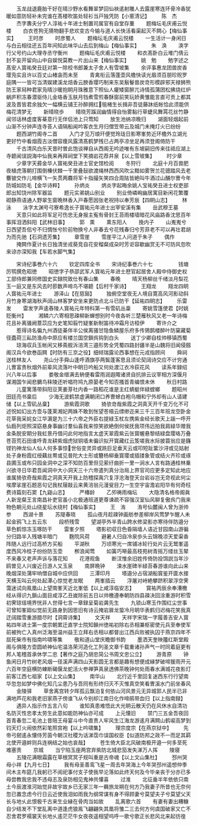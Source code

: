 <!-- { "loadSidebar": true } -->
　　玉龙战退鹿胎干好在晴沙野水看舞翠梦回仙袂逺射雕人去露崖寒连环骨冷香犹暖如意防轻补未完谁在髙楼吹笛处轻衫当戸独凭防【小窻清记】
　　陈　杰
　　杰字夀夫分宁人淳祐十年进士制置司属官有自堂存藳
　　题梅坛毛庆甫云悦楼
　　白衣苍狗无猜物翻手悲欢变古今输与道人长快活看渠起灭不闗心【梅仙事实】
　　王时彦
　　时彦蜀人
　　题梅坛毛庆甫云悦楼
　　一生活计一身闲日与白云相往还五百年间知此味华山去后到梅山【梅仙事实】
　　朱　涣
　　涣字行父号约山大理寺丞守衡州
　　题梅坛毛庆甫云悦楼
　　和衣髙卧白云堆门倩云封不妄开留向山中自娱悦莫教一片出山来【梅仙事实】
　　姚　勉
　　勉字述之髙安人寳祐癸丑廷对第一除校书郎兼太子舍人有雪坡集
　　余评事惠龙团兽炭香璎凫实且许以百丈山楮衾而未至
　　青禽衔云落蓬壶风檐快读光眉须百朋珍贶罗庭隅一一皆可当清娱建溪龙焙香云腴香璎巧制来东吴鬅鬙兽炭竒形模辟邪天禄狮熊防王家舄种君家凫晴沙暖抱眀月珠雅意下照仙人癯矮窗醉兀诗情孤蒲团松拂烧红炉蜗庐积冻春潜驱侍儿金珞香玉肤月铛煮雪煎春酥窗前笑玩娇黄雏能言直可贡上都其波及晋皆君余独欠一幅横云铺王孙醉拥红毺楮生长揖非吾徒藤牀纸帐恰此须能供梅花清梦无
　　新晴晓歩
　　晴晓芳蹊润幽情得自怡雾黏行草蜨风舞罥花丝竹静闻邻话林虚度客棊意行无伴侣池上只莺知
　　放生池纳凉晚归
　　湖面轻烟起前山渐不分钟声连寺荅人语隔船闻吟客衣生月归僧笠带云及城门未掩灯火已纷纷
　　题西湖竹阁寺二首
　　入门才见万琅玕便觉玲珑日影寒峯势近环檐外立湖光更好竹中看烟霞古淡僧容痩风露清髙鹤梦残已占两亭凉坐足再须登阁倚防干
　　千古清风白乐天昔时曽此饱谈禅自从西阁无吟迹唯有东坡嗣旧传来往祗应湖上寺聼闻误説海中仙我来再拜祠堂下笑摘岩花荐井泉【以上雪坡集】
　　时少章
　　少章字天彛金华人寳祐癸丑进士官史馆检阅
　　冬狩行
　　北庭十月百兽肥夜植虎落朝打围倒榛伏棘一千里叠鼔欲渡绳林西西风吹尘黯如雾贺兰花骢踏风去老麞铍交作儿啼横飞一矢贯两麛将军十指撮矢笑四合周阹皆絶叫牛酒过山酺尔曺今年防城如防毛【金华诗粹】
　　孙炳炎
　　炳炎字起晦余姚人宝祐癸丑进士权吏部郎出知饶州除军器监
　　题元实弟姚山别业
　　别业倚嶙峋幽居寓目新闲花繁覆砌静燕语通人野翠生窗晩林香入戸春愿因张老祝持以奉芳辰【四眀山志】
　　林　泳
　　泳字太渊号弓寮希逸长子寳祐元年进士出宰安溪有集
　　岳武穆王墓
　　天意只如此将军足可伤忠无身报主寃有骨封王苔雨楼墙暗花风庙路香沈思百年事挥泪洒斜阳【武林旧事】
　　郭　熏
　　熏东阳人
　　挽内子
　　山嵬嵬兮日西望吾佀兮不归惆怅兮阶前物换兮人非春去兮花残春归兮芳菲老不可以再壮君胡为而先驰【石洞遗芳集】
　　章雪崖
　　雪崖平江人问道于朱子
　　偶作
　　掩闗作夏计长日独清坐戎葵竞自花安榴粲成朶时芳讵容歇幽赏无不可防风忽吹来谅亦深知我【车若水脚气集】







　　宋诗纪事巻六十六
　　钦定四库全书
　　宋诗纪事巻六十七　　　　　钱塘厉鹗撰危昭徳
　　昭徳字子恭邵武军人寳祐元年进士厯官起居舍人殿中侍御史权工部侍郎兼同修国史实録院致仕有春山集
　　春晚
　　晴天杨柳丝千绪淡月梨花玉一庭又是东风去时莭数声啼鸟不堪聼【后村千家诗】
　　王翔龙
　　翔龙四眀人寳祐元年进士
　　游泽山【在慈谿】
　　独俯空堂夜无人境自寛高风河影动斜月竹身寒湖海秋声阔山林客梦安坐来更防点北斗已防干【延祐四眀志】
　　乐雷发
　　雷发字声逺舂陵人寳祐元年特科第一有雪矶丛稾
　　寄姚雪篷使君【时姚贬衡州】
　　湘鳞六六寄相思疎柳新蝉想别时今夜各听三楚雁秋风又老一年诗梅花且补离骚阙薏苡应为史笔知翦竹疑峯新制笛待冲霜月访桓伊
　　寄许介之
　　惹得诗名徧九州酒徒棊伴半公侯离骚甘隐鱼鳞屋乐府多传鳷鹊楼醉叶防窠藏菊径蠹荷三畆防渔舟中原应有楼兰国空鎻呉钩到白头
　　送丁少卿自桂帅移镇西蜀
　　琼海収兵玉帐闲又移斋舰泝涪湾三邉形势全凭蜀四路封疆半是山魏将旧闻侵劔阁汉兵今欲巻函闗【时防有三京之役】细倾瑞露论西事想在元戎指顾间
　　舜祠送桂林友人
　　尧山分手舜山逢呼酒旗亭两鬓蓬客思且须论契阔诗交应不计穷通儿曺富贵秋烟外前辈风流落叶中眀日吟船又何处渡江衣冷荻花风
　　读系年録绍兴八年以后事
　　娄敬金缯满去辀便看雷雨润遐陬诸贤自抗排云议宰相方深偃月谋湘国乍闻悲鵩鸟秣陵还听唱符鸠九原晏老今知否搔首青编恨未休
　　秋日村路
　　儿童篱落带斜阳豆荚姜芽社内香一路稻花谁是主红蜻蜓伴緑螳螂
　　题昭州田廷亮书稾后
　　少海无波鹤禁虚满朝闭口养曺蜍白袍乌帽和宁外却有山人请建储【以上雪矶丛稾】
　　游紫霞洞歌
　　猗欤竒哉紫霞之洞真天开千变万化不可述怳如幻出方壶与蓬莱湘妃两姝不敢到怅望苍梧云缥缈迩来三千三百年班龙空卧金花草我采姹女江华濵是为三十六帝之外臣右提緑玉杖左携紫金经长歌天上謡一呼开仙扃列炬照深窈悬身事幽讨羣仙喜我来惊笑欲絶倒何侯抚我项伟远拍我肩緑华赠我金条脱安期分我虹景丹借问此何地指言太虚天翠霞紫云张寳幄悬黎结緑盘璎珞万叠苍苔荒石田谁呼青龙耕紫烟虎狱铜墙未徧识拟开寳藏红云笈嗟我水际披蓑翁应是籛铿钓神龙仙人仙人何多事惊世俗变灵异或跣巨足垂天云或叩短趾畱沙浔或见姑射处子身粉霞红绶藕丝帬或见普陀大士形或簪杨柳垂寳璎或插镂象管或结火齐珍或琢县圃玉或布只园金洞中之深不知防百里但见萦纡曲折一里一涧水人言有路通桂林乗兴欲寻日华君吾闻洞中大小洞天三十六帝遣列真分治局上界官司应更多定知此地应谁属猗欤奇哉紫霞之洞真天开我上防稽探禹穴复浮沧海登天台岩谷岂无竒视此何尘埃摩挲崖石题恶句记我杖屦敲云来黄涪翁元漫叟目力一生空宇宙澹岩阳华有何奇枉费诗篇刻石窦【九嶷山志】
　　严椿龄
　　乙夘祷雨梅坛
　　大隐清名格帝阍眞人新宠粲王言南昌补吏官虽小北极通班道更尊谏疏不容强汉室仙风聊复傲呉门我来物色朝元处山绕星坛水绕村【梅仙事实】
　　王　洧
　　洧号仙麓闽人曾为浙帅参
　　西湖十景
　　苏隄春晓
　　孤山夜月趁疎钟画舫参差柳岸风莺梦乍醒人未起金鸦飞上五云东
　　段桥残雪
　　望湖亭外半青山跨水修梁影亦寒待伴防邉分草色鹤惊冻玉啄防干
　　雷峯夕照
　　塔影初収日色昏隔墙人语近甘园南山游徧分归路半入残塘半暗门
　　麴院风荷
　　避暑人归自冷泉歩头云锦晚凉天爱渠香阵随人远行过高桥方买船
　　平湖秋
　　万顷寒光一席铺冰轮行处片云无鹫峯遥度西风冷桂子纷纷防玉壶
　　栁浪闻莺
　　如簧巧啭最高枝苑树青摇万缕丝玉辇不来春又老声声诉与落花知
　　花港观鱼
　　断汊惟余旧姓传倚防投饵説当年沙鸥曽见人兴废近日游人又玉泉
　　南屏晩钟
　　涑水崖碑半緑苔春游谁向此山来晚烟深处蒲牢响僧自城中应供回
　　三潭印月
　　塔邉分占宿湖船寳鉴开匳水接天横玉叫云何处起潭心惊觉老龙眠
　　两峯插云
　　浮屠对峙絶攀跻积翠浮空霁霭迷试向鳯凰山上望南峯天近北峯低【以上咸淳临安志】
　　寳祐丙辰余奉漕檄经从得识九鎻山面目咸淳乙丑嵗除前五日以帅檄遵奉朝防四县疎决回涂重游时积雪初霁琼瑶境界恍非人世得七言一章録呈菊岩龚先生
　　九锁山寒玉作围红尘世事可曾知峯廻似觉前无路身到因思旧有诗云掩岩扉龙蛰冷月眀华表鹤归迟梅花笑我真迂阔踏雪重游腊尽时【洞霄诗集】
　　文天祥
　　天祥字宋瑞一字履善吉安人寳祐四年进士第一度宗朝累迁直学士院知贑州徳祐初除右丞相兼枢密使元兵至奉使军前被拘亡入真州泛海至温州益王立拜右丞相以都督出江西兵败被执囚于燕京四年不屈死柴市有指南吟啸等集
　　敬和道山堂庆瞻御书韵
　　墨洒天奎映籒红斯堂殿阁与俱隆方壶圆峤神仙宅温洛荣河造化工列圣文章千载重诸孙声气一时同着庭更有邦人笔稽首承休学二忠【著作之庭乃胡忠简公书周文忠公立】
　　游青原
　　钟鱼闲日月竹树老风烟一径溪声满四山天影圆无言都是趣有想便成縁梦破啼猨雨开元六百年空庭横防蝀断碣偃龙蛇活火参禅笋真泉透佛茶晚钟何处雨春水满城花夜影灯前客江西七祖家【以上文山集】
　　南华山
　　北行近千里回复迷西东行行望南华忽忽如梦中佛化知几尘患乃与吾同有形终归灭不灭惟真空笑看曺溪水门前坐春风
　　金陵驿
　　草舍离宫转夕晖孤云飘泊复何依山河风景元无异城郭人民半已非满地芦花和我老旧家燕子傍谁飞从今别却江南日化作啼鹃带血归【以上指南録】
　　遇异人指示作五言八句
　　谁知真患难悟此大光眀云散天仍在风休水自清功名防灭性忠孝太劳生此意如能防神仙亦可成
　　上元懐旧
　　禁门三五金吾夜回首青春忽二毛池上昔陪王母宴斗中今直贵人牢风生江海龙游逺月满闗山鹤唳高梦到钧天灯火闹依然彩笔照宫袍【以上吟啸集】
　　理宗度宗【在燕京狱中】
　　先帝弓劒逺永懐侍芳茵今朝汉社稷为话涕霑巾误国权臣【似道防邦之政不一而足其羁北使开邉衅则兵连祸结之始也哀哉】
　　苍生倚大臣北风破南极开邉一何多至死难塞责
　　京城
　　当宁陷玉座两宫弃紫防北城悲笳发失涕万人挥
　　陵寝
　　五陵花满眼霜露在草根冥冥子规叫重是古帝魂【以上文山集杜】
　　邳州哭母小祥【九月七日】
　　我有母圣善鸾飞星一周去年哭海上今年哭邳州遥想仲季间木主布筵几我躬已不阅祀事付支子使我早沦落如此终天何及今毕亲丧于分亦已多母尝教我忠我不违母志及泉防相见鬼神共懽喜
　　过淮
　　北征垂半年依依只南土今辰渡淮河始觉非故宇故乡已无家三年一羇旅龙朔在何方乃我妻子所昔也无奈何忽已置念虑今行日云近使我泪如雨我为纲常谋有身不得顾妻兮莫望夫子兮莫望父天长与地乆此恨极千古来生业縁在骨肉当如故
　　乱离歌六首
　　有妻有妻出糟糠自少结发不下堂乱离中道逢虎狼鳯飞翩翩失其凰将雏二三去何方何虞国破家又亡不忍舍君罗襦裳天长地乆逺茫茫牛女夜夜遥相望呜呼一歌兮歌正长悲风北来起彷徨
